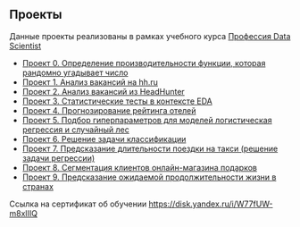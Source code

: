 ## Проекты

Данные проекты реализованы в рамках учебного курса [Профессия Data Scientist](https://skillfactory.ru/data-scientist-pro)

- [Проект 0. Определение производительности функции, которая рандомно угадывает число](https://github.com/experiment0/sf_data_science/tree/main/project_00)
- [Проект 1. Анализ вакансий на hh.ru](https://github.com/experiment0/sf_data_science/tree/main/project_01)
- [Проект 2. Анализ вакансий из HeadHunter](https://github.com/experiment0/sf_data_science/tree/main/project_02)
- [Проект 3. Статистические тесты в контексте EDA](https://github.com/experiment0/sf_data_science/tree/main/project_03)
- [Проект 4. Прогнозирование рейтинга отелей](https://github.com/experiment0/sf_data_science/tree/main/project_04)
- [Проект 5. Подбор гиперпараметров для моделей логистическая регрессия и случайный лес](https://github.com/experiment0/sf_data_science/tree/main/project_05)
- [Проект 6. Решение задачи классификации](https://github.com/experiment0/sf_data_science/tree/main/project_06)
- [Проект 7. Предсказание длительности поездки на такси (решение задачи регрессии)](https://github.com/experiment0/sf_data_science/tree/main/project_07)
- [Проект 8. Сегментация клиентов онлайн-магазина подарков](https://github.com/experiment0/sf_data_science/tree/main/project_08)
- [Проект 9. Предсказание ожидаемой продолжительности жизни в странах](https://github.com/experiment0/sf_data_science/tree/main/project_09)

Ссылка на сертификат об обучении https://disk.yandex.ru/i/W77fUW-m8xlIIQ
